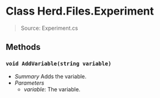 # Class Herd.Files.Experiment
> Source: Experiment.cs
## Methods
### `void AddVariable(string variable)`
* *Summary*
  Adds the variable.
* *Parameters*
  * _variable_: The variable.
